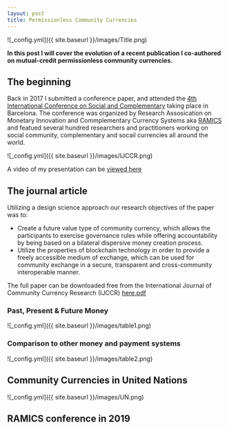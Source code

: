 ```yaml
---
layout: post
title: Permissionless Community Currencies
---
```


![_config.yml]({{ site.baseurl }}/images/Title.png)

**In this post I will cover the evolution of a recent publication I co-authored on mutual-credit permissionless community currencies.**


## The beginning

Back in 2017 I submitted a conference paper, and attended the [4th International Conference on Social and Complementary](https://ijccr.net/2016/08/27/iv-international-conference-on-social-and-complementary-currencies-10-14-may-2017/) taking place in Barcelona. The conference was organized by Research Assosication on Monetary Innovation and Commplementary Currency Systems aka [RAMICS](https://ramics.org/barcelona2017/) and featued several hundred researchers and practitioners working on social community, complementary and socail currencies all around the world. 

![_config.yml]({{ site.baseurl }}/images/IJCCR.png)
 
A video of my presentation can be [viewed here](https://www.youtube.com/results?search_query=trustlines+network) 


## The journal article

Utilizing a design science approach our research objectives of the paper was to:

- Create a future value type of community currency, which allows the participants to exercise governance
rules while offering accountability by being based on a bilateral dispersive money creation process.
- Utilize the properties of blockchain technology in order to provide a freely accessible medium of exchange,
which can be used for community exchange in a secure, transparent and cross-community interoperable
manner.

The full paper can be downloaded free from the International Journal of Community Currency Research (IJCCR) [here.pdf](https://ijccr.files.wordpress.com/2018/09/71-84-ijccr-2018-summer-friis-glaser1.pdf)


### Past, Present & Future Money

![_config.yml]({{ site.baseurl }}/images/table1.png)


### Comparison to other money and payment systems


![_config.yml]({{ site.baseurl }}/images/table2.png)



## Community Currencies in United Nations


![_config.yml]({{ site.baseurl }}/images/UN.png)


## RAMICS conference in 2019


